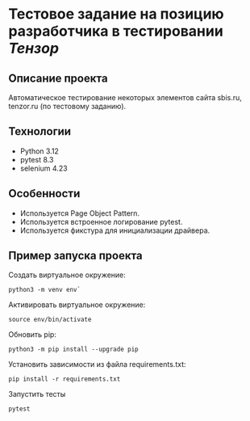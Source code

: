 # Тестовое задание на позицию разработчика в тестировании *Тензор*

## Описание проекта

Автоматическое тестирование некоторых элементов сайта sbis.ru, tenzor.ru (по тестовому заданию).

## Технологии

- Python 3.12
- pytest 8.3
- selenium 4.23

## Особенности

- Используется Page Object Pattern.
- Используется встроенное логирование pytest.
- Используется фикстура для инициализации драйвера.

## Пример запуска проекта

Создать виртуальное окружение:

```
python3 -m venv env`
```

Активировать виртуальное окружение:

```
source env/bin/activate
```

Обновить pip:

```
python3 -m pip install --upgrade pip
```

Установить зависимости из файла requirements.txt:

```
pip install -r requirements.txt
```

Запустить тесты

```
pytest
```